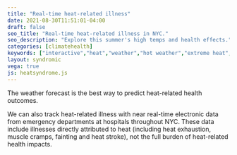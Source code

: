 ```yaml
---
title: "Real-time heat-related illness"
date: 2021-08-30T11:51:01-04:00
draft: false
seo_title: "Real-time heat-related illness in NYC."
seo_description: "Explore this summer's high temps and health effects."
categories: [climatehealth]
keywords: ["interactive","heat","weather","hot weather","extreme heat","heat mortality","heat-related illness","emergency room","emergency department","ED visit"]
layout: syndromic
vega: true
js: heatsyndrome.js 
---
```


The weather forecast is the best way to predict heat-related health outcomes.  

We can also track heat-related illness with near real-time electronic data from emergency departments at hospitals throughout NYC. These data include illnesses directly attributed to heat (including heat exhaustion, muscle cramps, fainting and heat stroke), not the full burden of heat-related health impacts.  




